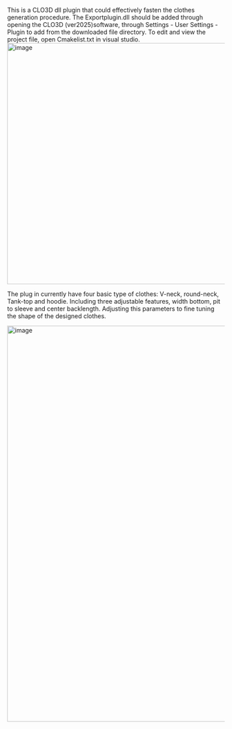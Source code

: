 This is a CLO3D dll plugin that could effectively fasten the clothes generation procedure. The Exportplugin.dll should be added through opening the CLO3D (ver2025)software, through Settings - User Settings -Plugin to add from the downloaded file directory. 
To edit and view the project file, open Cmakelist.txt in visual studio.
<img width="1005" height="558" alt="image" src="https://github.com/user-attachments/assets/9d261384-2606-4374-b103-56044da867a1" />

The plug in currently have four basic type of clothes: V-neck, round-neck, Tank-top and hoodie. Including three adjustable features, width bottom, pit to sleeve and center backlength. Adjusting this parameters to fine tuning the shape of the designed clothes.

<img width="659" height="916" alt="image" src="https://github.com/user-attachments/assets/e4ee5747-fcd8-40d2-9009-e8d3fd33cdff" />


